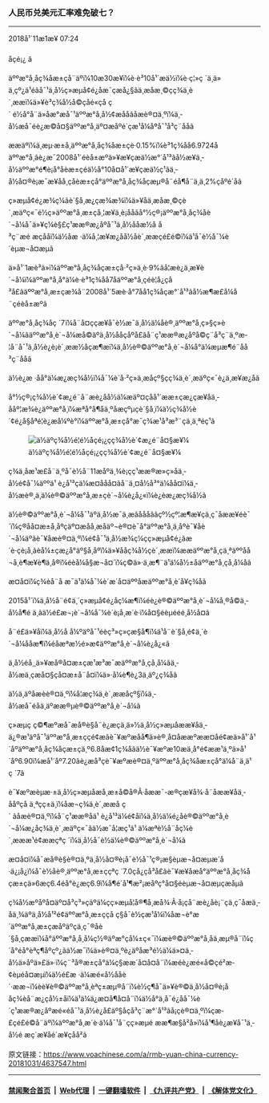 ### 人民币兑美元汇率难免破七？
------------------------

<div class="published">
 <span class="date" title="ä¸­å½æ¶é´">
  <time datetime="2018-11-01T07:24:08+08:00">
   2018å¹´11æ1æ¥ 07:24
  </time>
 </span>
</div>
<br/>
<div class="wsw">
 <span class="dateline">
  åçé¡¿ â
 </span>
 <p>
  äººæ°å¸åç¾åæ±çå¨äºï¼10æ30æ¥ï¼è·è³10å¹´æä½ï¼è·ç¦»ç ´ä¸ä»ä¸çº¿ä¹éãå¯¹ä¸­å½ç»æµå¢é¿åæ¯çæå¿§ãä¸æ­åæ¸©çç¾ä¸­è´¸ææï¼ä»¥è³ç¾å½å©çåé«ç­å ç´ é½å°å¨ä»åæ°æå¯¹äººæ°å¸å½¢æååãåæè®¤ä¸ºï¼ä¸­å½æå¯éè¿æ©å¤§äººæ°å¸äº¤æåºé´ç­æ¹å¼åºå¯¹å³ç¨ååã
 </p>
 <p>
  ææäºï¼ä¸æµ·æ±å¸äººæ°å¸åç¾åæ±çè·0.15%ï¼è³1ç¾åå6.9724åäººæ°å¸ãè¿æ¯2008å¹´éèå±æºä»¥æ¥çæä½æ°´å¹³ãå½æ¥ä¸­å½äººæ°é¶è¡å°åèæ±çéä½å°10å¤å¹´æ¥çæä½ç¹ãä¸­å½å¤®è¡æ¯æ¥åå¸çåèæ±çå°äººæ°å¸åç¾åçæµ®å¨éå¶å¨ä¸ä¸2%çåºé´åã
 </p>
 <p>
  ç»æµå¢é¿æ¾ç¼ãè´§å¸æ¿ç­æ¾æ¾ï¼ä»¥åä¸æ­åæ¸©çè´¸æäºç«¯é½ç»äººæ°å¸æ±çå¸¦æ¥ä¸è¡ååãå°½ç®¡äººæ°å¸åç¾åè´¬å¼å¯ä»¥ç¼è§£ç¹ææ®æ¿åºå¯¹ä¸­å½ååæ½å å³ç¨æé æçååï¼ä½åæ ·ä¼å¸¦æ¥æ¿åå½åè´¸ææçé£é©ï¼ä¹å¯è½å¯¼è´èµæ¬å¤æµã
 </p>
 <p>
  ä»å¹´1æè³ä»ï¼äººæ°å¸åç¾åçæ±çå·²ç»ä¸è·9%ãå¦æè¿ä¸æ­¥è´¬å¼ï¼äººæ°å¸å°ä¼è·è³1ç¾åå7åäººæ°å¸çéè¦å¿çå³å£ãäººæ°å¸æ±çæ¾å¨2008å¹´5æè·å°7åå1ç¾åçæ°´å¹³ãå½æ¶æ­£å¼å¨çéèå±æºã
 </p>
 <p>
  äººæ°å¸åç¾åç ´7ï¼å¨å¤ççæ¥å¯è½æ¯ä¸­å½ä¼åè®¸äººæ°å¸ç»§ç»­è´¬å¼ãäººæ°å¸è´¬å¼æå©äºä¸­å½ååçåºå£ãå¨ç¹ææ®æ¿åºå©ç¨å³ç¨ä¸ºæ­¦å¨å¯¹ä¸­å½è¿è¡è´¸ææ½åçæ¶æï¼ä¸­å½è®©äººæ°å¸è´¬å¼å°ä¼æµæ¶é¨åå³ç¨ååã
 </p>
 <p>
  ä½è¿æ ·åå°ä¼æ¿æç¾å½ï¼å¯¼è´å·²ç»ä¸æ­åçº§çç¾ä¸­è´¸æäºç«¯è¿ä¸æ­¥æ¿åã
 </p>
 <p>
  å°½ç®¡ç¾å½è´¢æ¿é¨å¨æè¿åå½ä¼æäº¤çåå¹´ææ±çæ¿ç­æ¥åä¸­ååº¦æ¾è¿äººæ°å¸ï¼æªå°å¶åä¸ºåæçºµçè´§å¸ï¼ä½ç¾å½è´¢é¿å§åªé¦è¿æå¼ºè°ï¼äººæ°å¸æ±çå°æ¯ç¾æ¹å³æ³¨çä¸ä¸ªéç¹ã
 </p>
 <div class="wsw__embed">
  <figure class="media-image js-media-expand">
   <div class="img-wrap">
    <div class="thumb">
     <img alt="ä½äºç¾å½é¦é½åçé¡¿çç¾å½è´¢æ¿é¨å¤§æ¥¼" src="https://gdb.voanews.com/2E72A59C-F951-4244-BDE8-F0EF9E14254D_w250_r0_s.jpg"/>
    </div>
    <span class="ico ico-fullscreen ico--media-expand ico--rounded">
    </span>
   </div>
   <figcaption>
    <span class="caption">
     ä½äºç¾å½é¦é½åçé¡¿çç¾å½è´¢æ¿é¨å¤§æ¥¼
    </span>
   </figcaption>
  </figure>
 </div>
 <p>
  ç¾ä¸­åæ¹æ­£å¨ä¸ºå¯è½å¨11æåºä¸¾è¡çç¹ææ®æ»ç»åä¸­å½é¢å¯¼äººä¹ è¿å¹³çä¼æ¤ååå¤ãå¨ä¸¤å½å³°ä¼åå¤ï¼ä¸­å½æè®¸ä¸ä¼è®©äººæ°å¸æ±çè´¬å¼è¿å¿«ï¼è¿èæ¿æç¾å½ã
 </p>
 <p>
  ä½è®©äººæ°å¸è´¬å¼å¯¹äºä¸­å½æ¯ä¸æâåååâãçº½çº¦æ¶æ¥çä¸ç¯åææ¥éè¯´ï¼ç®åå¤æ±å¸åºçäº¤æåå¸æåäº¬è®¤è¯å°äººæ°å¸ä¸åºè¯¥åè´¬å¼äºãè¯¥åæè®¤ä¸ºï¼é¢å¯¹ä¸­å½æ¾ç¼çç»æµå¢é¿ãæ´è·çè¡å¸ãèå¼±çæ¿å°äº§å¸åºï¼ä»¥ååç¾å½çè´¸ææï¼ææäººæ°å¸çä¸ªäººåå¬å¸è¶æ¥è¶ä¸å®ï¼éèå¼å§æ¬å¤´ï¼ç©ä»·ä¸æ¶¨ä¹ä¼å½±åäººæ°å¸çå¸å¼åã
 </p>
 <p>
  æ­¤å¤ï¼ç¾èå¨å æ¯ä¹ä¼å¯¼è´æ´å¤äººåæäººæ°å¸è´­å¥ç¾åã
 </p>
 <p>
  2015å¹´ï¼ä¸­å½å¨é¢ä¸´ç»æµå¢é¿åç¼æ¶ï¼éè¿è®©äººæ°å¸è´¬å¼å¸®å©ä¸­å½å¶é ä¸ãä½é£æ¬¡è´¬å¼å¯¼è´è¡å¸æ´è·ï¼å¤§éèµééé¸å½å¤ã
 </p>
 <p>
  å¨é£ä»¥åï¼ä¸­å½å å¼ºäºå¯¹éèç³»ç»çæ§å¶ï¼ä¹å¨è´§å¸é¢ä¸´è´¬å¼ååæ¶ï¼éåæªæ½é»æ­¢äººæ°å¸è´¬å¼è¿å¿«ã
 </p>
 <p>
  ä¸­å½éå¸¸ä»¥æå®å¤æ±çæ¹æ³æ¯æäººæ°å¸çå¸å¼ãä¸­å½æä¸çæå¤§çå¤æ±å¨å¤ï¼ä»·å¼è¶è¿3ä¸äº¿ç¾åã
 </p>
 <p>
  ä½ä¸äºåæèè®¤ä¸ºï¼å¦æç¾ä¸­è´¸ææåçº§ï¼ä¸­å½æå¯éåä¸äºææ®µè®©äººæ°å¸è´¬å¼ã
 </p>
 <p>
  ç»æµç ç©¶æºæå¯æå®è§å¨è¿æçä¸ä»½ä¸­å½ç»æµåææ¥åä¸­ä¿®æ¹äºå¯¹äººæ°å¸æ±ççé¢æãè¯¥æºæåå¶ä»è®¸å¤åææºææ­¤åé¢æä»å¹´å¹´åºäººæ°å¸åç¾åçæ±çä¸º6.8åæ¢1ç¾åãä½è¯¥æºæ10æä¸­å°é¢ææ¹ä¸ºä»å¹´åº6.90ï¼æå¹´åº7.20ãè¿æå³çè¯¥æºæè®¤ä¸ºäººæ°å¸åç¾åæ±çå°ä¼å¨ä¸ä¹ç ´7ã
 </p>
 <p>
  è¯¥æºæèµæ·±ä¸­å½ç»æµåæå¸æ±å©å®Â·åææ¯-æ®çæ¥å¾·å¨åææ¥åä¸­ååºçå ä¸ªçç±ä¸­ï¼åæ¬ç¾ä¸­è´¸ææå ç´ ãåæè®¤ä¸ºï¼å¨ç¹ææ®åä¹ è¿å¹³ä¼é¢åï¼ä¸­å½ä¼é¿åè®©äººæ°å¸è´¬å¼æ¿åç¾ä¸­è´¸æäºç«¯ãä½æ¯å¦æç¹ä¹ ä¼æªè½å¨åç¼è´¸æææ¹é¢ææçªç ´ï¼ä¸­å½å¯è½ä¼è®©äººæ°å¸è´¬å¼ã
 </p>
 <p>
  æ­¤å¤ï¼å¯æå®è§è®¤ä¸ºä¸­å½å¤®è¡å¯è½å¯¹ç®¡æ§èµæ¬å¤æµæ´å·ä¿¡å¿ï¼å¯è½åè®¸äººæ°å¸æ±ççªç ´7.0çå¿çå³å£ãè¯¥æ¥åæå°äººæ°å¸åç¾åçæ±çä»6æç6.4éå°è¿æç6.9ï¼å¶é´å¹¶æ²¡æåºç°å¤§éèµæ¬å¤æµçæåµã
 </p>
 <p>
  ç¾å½æºåºå¤äº¤å³ç³»çäºä¼çç»æµå­¦å®¶å¸æå¾·Â·å¡ç­å¨æè¿åè¡¨çä¸ç¯åæä¸­åä¸¾äºä¸­å½å¹²é¢äººæ°å¸æ±ççå ç§å¯è½çæ¹å¼ï¼åæ¬è°æ´äººæ°å¸æ±çæåºäºçä¸ç¯®å­è´§å¸çææï¼å°äººæ°å¸å¸å¼ç½®äºæ°çå¼±ç«¯ï¼æè®©äººæ°å¸åä¸æµ®å¨ï¼ç´å°éå°èªç¶åºçº¿ãä½æ¯ï¼ä»è®¤ä¸ºè¿äºåæ³é½ä¼ä»¤ä¸­å½ä»åºä»£ä»·ï¼ç¨³å®æ±çå°ä¼ç§ææ´å¤å¤å¨ï¼æéè¿æé«å©çé²æ­¢èµéå¤æµï¼ä½é£æ ·ä¼æé«å½ååè´·ææ¬ï¼èè¥è®©äººæ°å¸èªç±æµ®å¨ï¼è½ç¶å¯ä»¥è®©ä¸­å½å¤®è¡ååç¾èå¨æ¿ç­å½±åï¼ä¹ä¼ä¿æ¤å¶å¤å¨ï¼ä½å°ä¸å¯é¿åå¯¼è´ç¹ææ®æ¿åºæé«éå¯¹ä¸­å½è¿å£äº§åçå³ç¨æ°´å¹³ãå¡ç­è®¤ä¸ºï¼çæ­£çé£é©å¨äºï¼äººæ°å¸æ´è·ä¼å¯¹å¨çç»æµé ææ¶æ§å²å»ï¼å¹¶åè¿æ¥å¯¹ä¸­å½é æç´æ¥åé´æ¥çåå²ã
 </p>
 <p>
 </p>
</div>

原文链接：https://www.voachinese.com/a/rmb-yuan-china-currency-20181031/4637547.html


------------------------
#### [禁闻聚合首页](https://github.com/gfw-breaker/banned-news/blob/master/README.md) &nbsp;|&nbsp; [Web代理](https://github.com/gfw-breaker/open-proxy/blob/master/README.md) &nbsp;|&nbsp;  [一键翻墙软件](https://github.com/gfw-breaker/nogfw/blob/master/README.md) &nbsp;|&nbsp; [《九评共产党》](https://github.com/gfw-breaker/9ping.md/blob/master/README.md#九评之一评共产党是什么) &nbsp;|&nbsp; [《解体党文化》](https://github.com/gfw-breaker/jtdwh.md/blob/master/README.md#绪论)
